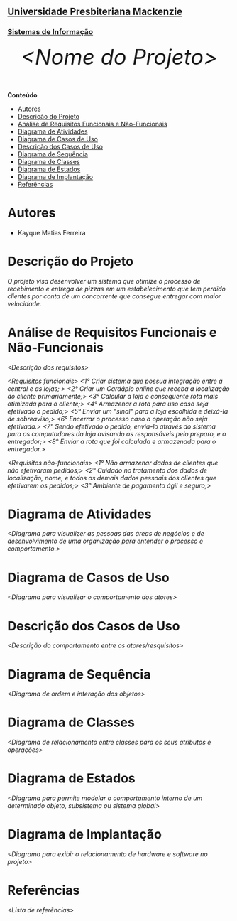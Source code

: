 <h2><a href= "https://www.mackenzie.br">Universidade Presbiteriana Mackenzie</a></h2>
<h3><a href= "https://www.mackenzie.br/graduacao/sao-paulo-higienopolis/sistemas-de-informacao">Sistemas de Informação</a></h3>


<font size="+12"><center>
*&lt;Nome do Projeto&gt;*
</center></font>

**Conteúdo**

- [Autores](#autores)
- [Descrição do Projeto](#descrição-do-projeto)
- [Análise de Requisitos Funcionais e Não-Funcionais](#análise-de-requisitos-funcionais-e-não-funcionais)
- [Diagrama de Atividades](#diagrama-de-atividades)
- [Diagrama de Casos de Uso](#diagrama-de-casos-de-uso)
- [Descrição dos Casos de Uso](#descrição-dos-casos-de-uso)
- [Diagrama de Sequência](#diagrama-de-sequência)
- [Diagrama de Classes](#diagrama-de-classes)
- [Diagrama de Estados](#diagrama-de-estados)
- [Diagrama de Implantação](#diagrama-de-implantação)
- [Referências](#referências)


# Autores

* Kayque Matias Ferreira



# Descrição do Projeto

*O projeto visa desenvolver um sistema que otimize o processo de recebimento e entrega de pizzas em um estabelecimento que tem perdido clientes por conta de um concorrente que consegue entregar com maior velocidade.*

# Análise de Requisitos Funcionais e Não-Funcionais
*&lt;Descrição dos requisitos&gt;*

*&lt;Requisitos funcionais&gt;*
*&lt;1° Criar sistema que possua integração entre a central e as lojas; &gt;*
*&lt;2° Criar um Cardápio online que receba a localização do cliente primariamente;&gt;*
*&lt;3° Calcular a loja e consequente rota mais otimizada para o cliente;&gt;*
*&lt;4° Armazenar a rota para uso caso seja efetivado o pedido;&gt;*
*&lt;5° Enviar um "sinal" para a loja escolhida e deixá-la de sobreaviso;&gt;*
*&lt;6° Encerrar o processo caso a operação não seja efetivada.&gt;*
*&lt;7° Sendo efetivado o pedido, envia-lo através do sistema para os computadores da loja avisando os responsáveis pelo preparo, e o entregador;&gt;*
*&lt;8° Enviar a rota que foi calculada e armazenada para o entregador.&gt;*

*&lt;Requisitos não-funcionais&gt;*
*&lt;1° Não armazenar dados de clientes que não efetivaram pedidos;&gt;*
*&lt;2° Cuidado no tratamento dos dados de localização, nome, e todos os demais dados pessoais dos clientes que efetivarem os pedidos;&gt;*
*&lt;3° Ambiente de pagamento ágil e seguro;&gt;*

# Diagrama de Atividades

*&lt;Diagrama para visualizer as pessoas das áreas de negócios e de desenvolvimento de uma organização para entender o processo e comportamento.&gt;*

# Diagrama de Casos de Uso

*&lt;Diagrama para visualizar o comportamento dos atores&gt;*

# Descrição dos Casos de Uso

*&lt;Descrição do comportamento entre os atores/resquisitos&gt;*

# Diagrama de Sequência

*&lt;Diagrama de ordem e interação dos objetos&gt;*

# Diagrama de Classes

*&lt;Diagrama de relacionamento entre classes para os seus atributos e operações&gt;*

# Diagrama de Estados

*&lt;Diagrama para permite modelar o comportamento interno de um determinado objeto, subsistema ou sistema global&gt;*

# Diagrama de Implantação

*&lt;Diagrama para exibir o relacionamento de hardware e software no projeto&gt;*

# Referências

*&lt;Lista de referências&gt;*
